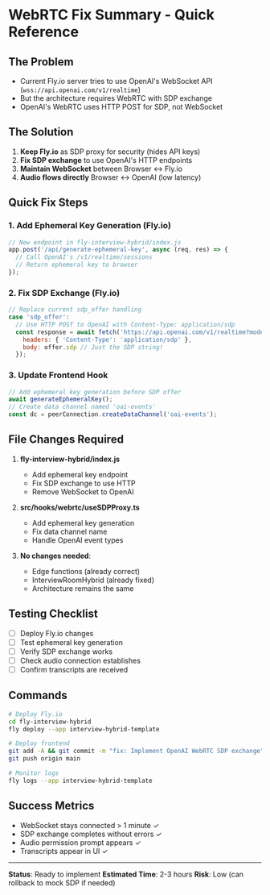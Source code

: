 # WebRTC Fix Summary - Quick Reference

## The Problem
- Current Fly.io server tries to use OpenAI's WebSocket API (`wss://api.openai.com/v1/realtime`)
- But the architecture requires WebRTC with SDP exchange
- OpenAI's WebRTC uses HTTP POST for SDP, not WebSocket

## The Solution
1. **Keep Fly.io** as SDP proxy for security (hides API keys)
2. **Fix SDP exchange** to use OpenAI's HTTP endpoints
3. **Maintain WebSocket** between Browser ↔ Fly.io
4. **Audio flows directly** Browser ↔ OpenAI (low latency)

## Quick Fix Steps

### 1. Add Ephemeral Key Generation (Fly.io)
```javascript
// New endpoint in fly-interview-hybrid/index.js
app.post('/api/generate-ephemeral-key', async (req, res) => {
  // Call OpenAI's /v1/realtime/sessions
  // Return ephemeral key to browser
});
```

### 2. Fix SDP Exchange (Fly.io)
```javascript
// Replace current sdp_offer handling
case 'sdp_offer':
  // Use HTTP POST to OpenAI with Content-Type: application/sdp
  const response = await fetch('https://api.openai.com/v1/realtime?model=...', {
    headers: { 'Content-Type': 'application/sdp' },
    body: offer.sdp // Just the SDP string!
  });
```

### 3. Update Frontend Hook
```typescript
// Add ephemeral key generation before SDP offer
await generateEphemeralKey();
// Create data channel named 'oai-events'
const dc = peerConnection.createDataChannel('oai-events');
```

## File Changes Required

1. **fly-interview-hybrid/index.js**
   - Add ephemeral key endpoint
   - Fix SDP exchange to use HTTP
   - Remove WebSocket to OpenAI

2. **src/hooks/webrtc/useSDPProxy.ts**
   - Add ephemeral key generation
   - Fix data channel name
   - Handle OpenAI event types

3. **No changes needed**:
   - Edge functions (already correct)
   - InterviewRoomHybrid (already fixed)
   - Architecture remains the same

## Testing Checklist
- [ ] Deploy Fly.io changes
- [ ] Test ephemeral key generation
- [ ] Verify SDP exchange works
- [ ] Check audio connection establishes
- [ ] Confirm transcripts are received

## Commands
```bash
# Deploy Fly.io
cd fly-interview-hybrid
fly deploy --app interview-hybrid-template

# Deploy frontend
git add -A && git commit -m "fix: Implement OpenAI WebRTC SDP exchange"
git push origin main

# Monitor logs
fly logs --app interview-hybrid-template
```

## Success Metrics
- WebSocket stays connected > 1 minute ✓
- SDP exchange completes without errors ✓
- Audio permission prompt appears ✓
- Transcripts appear in UI ✓

---
**Status**: Ready to implement
**Estimated Time**: 2-3 hours
**Risk**: Low (can rollback to mock SDP if needed)